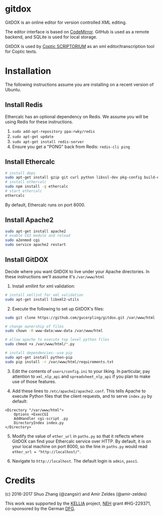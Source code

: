 # gitdox
GitDOX is an online editor for version controlled XML editing.

The editor interface is based on [CodeMirror](https://codemirror.net). GitHub is used as a remote backend, and SQLite is used for local storage. 

GitDOX is used by [Coptic SCRIPTORIUM](http://copticscriptorium.org/) as an xml editor/transcription tool for Coptic texts. 

# Installation
The following instructions assume you are installing on a recent version of
Ubuntu.

## Install Redis
Ethercalc has an optional dependency on Redis. We assume you will be using Redis
for these instructions.

1. `sudo add-apt-repository ppa:rwky/redis`
2. `sudo apt-get update`
3. `sudo apt-get install redis-server`
4. Ensure you get a "PONG" back from Redis: `redis-cli ping`

## Install Ethercalc

```bash
# install deps
sudo apt-get install gzip git curl python libssl-dev pkg-config build-essential
# install ethercalc
sudo npm install -g ethercalc
# start ethercalc
ethercalc
```

By default, Ethercalc runs on port 8000.

## Install Apache2

```bash
sudo apt-get install apache2
# enable CGI module and reload
sudo a2enmod cgi
sudo service apache2 restart
```

## Install GitDOX
Decide where you want GitDOX to live under your Apache directories. In these
instructions we'll assume it's `/var/www/html`

1. Install xmllint for xml validation:

```bash
# install xmllint for xml validation
sudo apt-get install libxml2-utils
```

2. Execute the following to set up GitDOX's files:

```bash
sudo git clone https://github.com/gucorpling/gitdox.git /var/www/html

# change ownership of files
sudo chown -R www-data:www-data /var/www/html

# allow apache to execute top level python files
sudo chmod +x /var/www/html/*.py

# install dependencies--use pip
sudo apt-get install python-pip
sudo pip install -r /var/www/html/requirements.txt
```

3. Edit the contents of `users/config.ini` to your liking. In particular, pay
   attention to `xml_nlp_api` and `spreadsheet_nlp_api` if you plan to make use
   of those features.

4. Add these lines to `/etc/apache2/apache2.conf`. This tells Apache to execute
Python files that the client requests, and to serve `index.py` by default:

```
<Directory "/var/www/html">
	Options +ExecCGI
	AddHandler cgi-script .py
	DirectoryIndex index.py
</Directory>
```

5. Modify the value of `ether_url` in `paths.py` so that it reflects where
   GitDOX can find your Ethercalc service over HTTP. By default, it is on your
   local machine on port 8000, so the line in `paths.py` would read `ether_url =
   "http://localhost/"`.

6. Navigate to `http://localhost`. The default login is `admin`, `pass1`.


# Credits

(c) 2016-2017 Shuo Zhang (@zangsir) and Amir Zeldes (@amir-zeldes)

This work was supported by the [KELLIA](http://kellia.uni-goettingen.de/) project, [NEH](https://www.neh.gov/) grant #HG-229371, co-sponsored by the German [DFG](http://www.dfg.de/).
